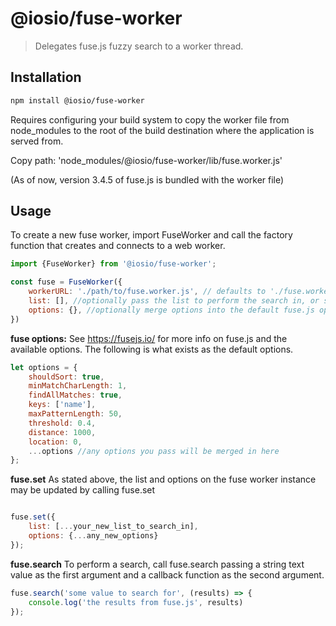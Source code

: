# @iosio/fuse-worker

> Delegates fuse.js fuzzy search to a worker thread.


## Installation
```sh
npm install @iosio/fuse-worker
```
Requires configuring your build system to copy the worker file from node_modules 
to the root of the build destination where the application is served from.

Copy path: 'node_modules/@iosio/fuse-worker/lib/fuse.worker.js'

(As of now, version 3.4.5 of fuse.js is bundled with the worker file)


## Usage

To create a new fuse worker, import FuseWorker and call the factory function that creates and connects to a web worker.
```js
import {FuseWorker} from '@iosio/fuse-worker';

const fuse = FuseWorker({
    workerURL: './path/to/fuse.worker.js', // defaults to './fuse.worker.js'.
    list: [], //optionally pass the list to perform the search in, or set the list using fuse.set({list}) .
    options: {}, //optionally merge options into the default fuse.js options config or use fuse.set({options}) .
})
```

**fuse options:** See https://fusejs.io/ for more info on fuse.js and the available options. The following is what 
exists as the default options.
```js
let options = {
    shouldSort: true,
    minMatchCharLength: 1,
    findAllMatches: true,
    keys: ['name'],
    maxPatternLength: 50,
    threshold: 0.4,
    distance: 1000,
    location: 0,
    ...options //any options you pass will be merged in here
};
```

**fuse.set** As stated above, the list and options on the fuse worker instance may be updated by calling fuse.set
```js

fuse.set({
    list: [...your_new_list_to_search_in],
    options: {...any_new_options}
});
```

**fuse.search** To perform a search, call fuse.search passing a string text value as the first argument and a callback 
function as the second argument.
```js
fuse.search('some value to search for', (results) => {
    console.log('the results from fuse.js', results)
});
```





